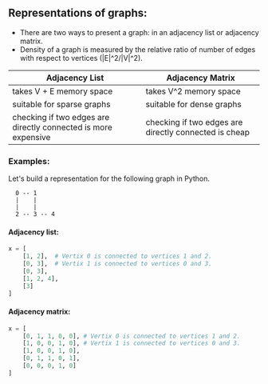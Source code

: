 ## Representations of graphs:
+ There are two ways to present a graph: in an adjacency list or adjacency matrix.
+ Density of a graph is measured by the relative ratio of number of edges with respect
 to vertices (|E|^2/|V|^2).

Adjacency List | Adjacency Matrix
--- | ---
takes V + E memory space | takes V^2 memory space
suitable for sparse graphs | suitable for dense graphs
checking if two edges are directly connected is more expensive | checking if two edges are directly connected is cheap

### Examples:

Let's build a representation for the following graph in Python.

```
  0 -- 1
  |    |
  |    |
  2 -- 3 -- 4
```
#### Adjacency list:

```python
x = [
	[1, 2],  # Vertix 0 is connected to vertices 1 and 2.
	[0, 3],  # Vertix 1 is connected to vertices 0 and 3.
	[0, 3],
	[1, 2, 4],
	[3]
]
```

#### Adjacency matrix:

```python
x = [
	[0, 1, 1, 0, 0], # Vertix 0 is connected to vertices 1 and 2.
	[1, 0, 0, 1, 0], # Vertix 1 is connected to vertices 0 and 3.
	[1, 0, 0, 1, 0],
	[0, 1, 1, 0, 1],
	[0, 0, 0, 1, 0]
]
```